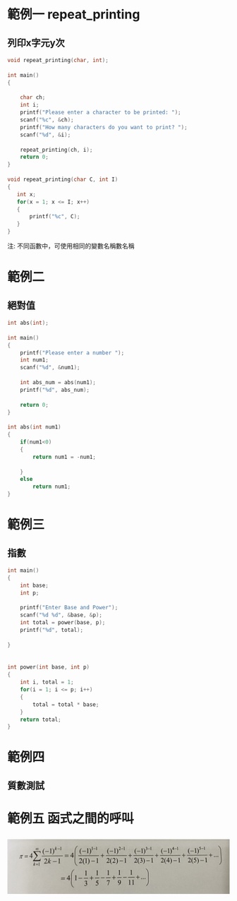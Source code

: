# 範例一 repeat_printing
## 列印x字元y次
```c
void repeat_printing(char, int);

int main()
{

    char ch;
    int i;
    printf("Please enter a character to be printed: ");
    scanf("%c", &ch);
    printf("How many characters do you want to print? ");
    scanf("%d", &i);

    repeat_printing(ch, i);
    return 0;
}

void repeat_printing(char C, int I)
{
   int x;
   for(x = 1; x <= I; x++)
   {
       printf("%c", C);
   }
}
```
注: 不同函數中，可使用相同的變數名稱數名稱

# 範例二
## 絕對值
```c
int abs(int);

int main()
{
    printf("Please enter a number ");
    int num1;
    scanf("%d", &num1);

    int abs_num = abs(num1);
    printf("%d", abs_num);

    return 0;
}

int abs(int num1)
{
    if(num1<0)
    {
        return num1 = -num1;

    }
    else
        return num1;
}
```
# 範例三
## 指數

```c
int main()
{
    int base; 
    int p;

    printf("Enter Base and Power");
    scanf("%d %d", &base, &p);
    int total = power(base, p);
    printf("%d", total);

}


int power(int base, int p)
{
    int i, total = 1;
    for(i = 1; i <= p; i++)
    {
        total = total * base;
    }
    return total;
}

```

# 範例四
## 質數測試

# 範例五 函式之間的呼叫
## 
![Leinbiz 發現的公式(估算pi值)](.\IMG_2655.JPG)
